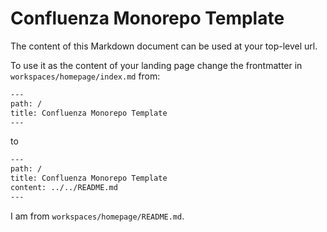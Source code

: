 # Confluenza Monorepo Template

The content of this Markdown document can be used at your
top-level url.

To use it as the content of your landing page change the frontmatter in `workspaces/homepage/index.md` from:

```bash
---
path: /
title: Confluenza Monorepo Template
---
```

to

```bash
---
path: /
title: Confluenza Monorepo Template
content: ../../README.md
---
```

I am from `workspaces/homepage/README.md`.
